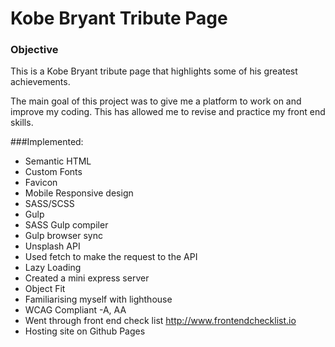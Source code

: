 # Kobe Bryant Tribute Page 

### Objective

This is a Kobe Bryant tribute page that highlights some of his greatest achievements. 

The main goal of this project was to give me a platform to work on and improve my coding. This has allowed me to revise and practice my front end skills. 

###Implemented:
- Semantic HTML 
- Custom Fonts 
- Favicon
- Mobile Responsive design
- SASS/SCSS
- Gulp
- SASS Gulp compiler
- Gulp browser sync
- Unsplash API 
- Used fetch to make the request to the API
- Lazy Loading
- Created a mini express server 
- Object Fit
- Familiarising myself with lighthouse 
- WCAG Compliant -A, AA
- Went through front end check list <http://www.frontendchecklist.io>
- Hosting site on Github Pages


